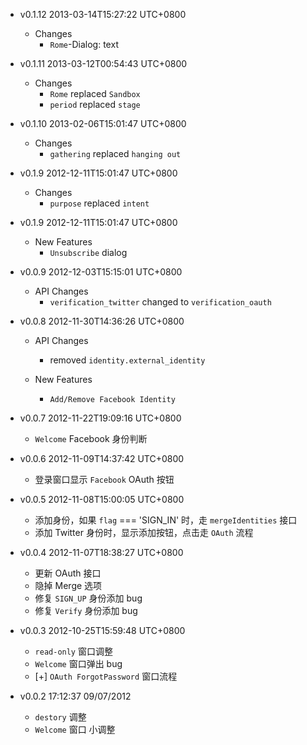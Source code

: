 * v0.1.12 2013-03-14T15:27:22 UTC+0800
  - Changes
    * `Rome`-Dialog: text

* v0.1.11 2013-03-12T00:54:43 UTC+0800
  - Changes
    * `Rome` replaced `Sandbox`
    * `period` replaced `stage`

* v0.1.10 2013-02-06T15:01:47 UTC+0800
  - Changes
    * `gathering` replaced `hanging out`

* v0.1.9 2012-12-11T15:01:47 UTC+0800
  - Changes
    * `purpose` replaced `intent`

* v0.1.9 2012-12-11T15:01:47 UTC+0800
  - New Features
    * `Unsubscribe` dialog

* v0.0.9 2012-12-03T15:15:01 UTC+0800
  - API Changes
    * `verification_twitter` changed to `verification_oauth`

* v0.0.8 2012-11-30T14:36:26 UTC+0800
  - API Changes
    * removed `identity.external_identity`

  - New Features
    * `Add/Remove Facebook Identity`

* v0.0.7 2012-11-22T19:09:16 UTC+0800
  * `Welcome` Facebook 身份判断

* v0.0.6 2012-11-09T14:37:42 UTC+0800
  * 登录窗口显示 `Facebook` OAuth 按钮

* v0.0.5 2012-11-08T15:00:05 UTC+0800
  * 添加身份，如果 `flag` === 'SIGN_IN' 时，走 `mergeIdentities` 接口
  * 添加 Twitter 身份时，显示添加按钮，点击走 `OAuth` 流程

* v0.0.4 2012-11-07T18:38:27 UTC+0800
  * 更新 OAuth 接口
  * 隐掉 Merge 选项
  * 修复 `SIGN_UP` 身份添加 bug
  * 修复 `Verify` 身份添加 bug

* v0.0.3 2012-10-25T15:59:48 UTC+0800
  * `read-only` 窗口调整
  * `Welcome` 窗口弹出 bug
  * [+] `OAuth ForgotPassword` 窗口流程

* v0.0.2 17:12:37 09/07/2012
  * `destory` 调整
  * `Welcome` 窗口 小调整
